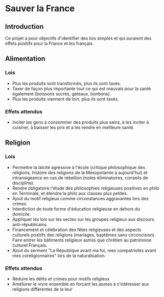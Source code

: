 # Sauver la France

## Introduction
Ce projet a pour objectifs d'identifier des lois simples et qui auraient des effets positifs pour la France et les français.

## Alimentation
### Lois
 * Plus les produits sont transformés, plus ils sont taxés. 
 * Taxer de façon plus importante tout ce qui est mauvais pour la santé également (boissons sucrés, gateaux, bonbons).
 * Plus les produits viennent de loin, plus ils sont taxés.
### Effets attendus
 * Inciter les gens à consommer des produits plus sains, à les inciter à cuisiner, à baisser les prix et à les rendre en meilleure santé.

## Religion
### Lois
 * Permettre la laïcité agressive à l'école (critique philosophique des religions, histoire des religions de la Mésopotamie à aujourd'hui) et intransigeance en cas de rebellion (notes éliminatoires, conseils de discipline).
 * Rendre obligatoire l'étude des philosophies religieuses positives en philo en Terminale, et étendre la philo aux classes plus petites.
 * Ajout du motif religieux comme circonstances aggravantes lors des crimes.
 * Interdiction de toute forme d'éducation religieuse en dehors du domicile.
 * Appliquer les lois sur les sectes sur les groupes religieux aux discours anti-républicains.
 * Financement et célébration des fêtes religieuses et des aspects culturels positifs des religions (mariages, baptêmes sans circoncision). Faire entrer les bâtiments religieux autres que chrétien au patrimoine culturel Français.
 * Ajout du serment "La République avant ma foi, mes compatriotes avant mes coreligionnaires" lors de la naturalisation. 

### Effets attendus
 * Réduire les délits et crimes pour motifs religieux
 * Améliorer le vivre ensemble en forçant les jeunes à s'intéresser aux religions différentes de la leur
